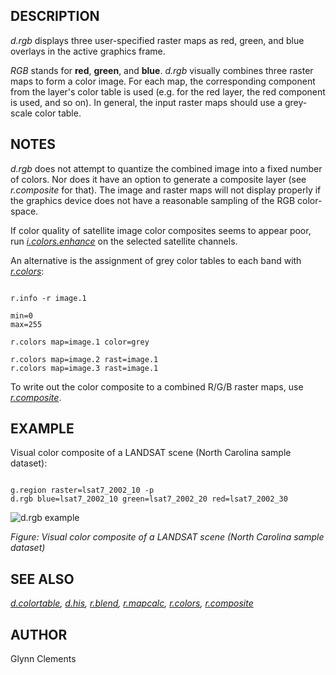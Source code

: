 
## DESCRIPTION

*d.rgb* displays three user-specified raster maps as red, green,
and blue overlays in the active graphics frame.

*RGB* stands for **red**, **green**,
and **blue**. *d.rgb* visually combines three raster maps to
form a color image. For each map, the corresponding component from the
layer's color table is used (e.g. for the red layer, the red component
is used, and so on). In general, the input raster maps should use a
grey-scale color table.

## NOTES

*d.rgb* does not attempt to quantize the combined image into a
fixed number of colors. Nor does it have an option to generate a
composite layer (see *r.composite* for that).
The image and raster maps will not display properly if the graphics
device does not have a reasonable sampling of the RGB color-space.

If color quality of satellite image color composites seems to appear
poor, run *[i.colors.enhance](i.colors.enhance.html)*
on the selected satellite channels.

An alternative is the assignment of grey color tables to each band with
*[r.colors](r.colors.html)*:

```

r.info -r image.1

min=0
max=255

r.colors map=image.1 color=grey

r.colors map=image.2 rast=image.1
r.colors map=image.3 rast=image.1

```

To write out the color composite to a combined R/G/B raster maps, use
*[r.composite](r.composite.html)*.

## EXAMPLE

Visual color composite of a LANDSAT scene (North Carolina sample dataset):

```

g.region raster=lsat7_2002_10 -p
d.rgb blue=lsat7_2002_10 green=lsat7_2002_20 red=lsat7_2002_30

```

![d.rgb example](d_rgb.png)

*Figure: Visual color composite of a LANDSAT scene (North Carolina sample dataset)*

## SEE ALSO

*[d.colortable](d.colortable.html),
[d.his](d.his.html),
[r.blend](r.blend.html),
[r.mapcalc](r.mapcalc.html),
[r.colors](r.colors.html),
[r.composite](r.composite.html)*

## AUTHOR

Glynn Clements
